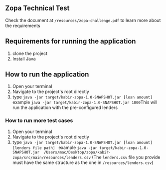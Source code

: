 ## Zopa Technical Test

Check the document at `````/resources/zopa-challenge.pdf````` to learn more about the requirements

## Requirements for running the application

1. clone the project
2. Install Java

## How to run the application

1. Open your terminal
2. Navigate to the project's root directly
3. type ```java -jar target/kabir-zopa-1.0-SNAPSHOT.jar [loan amount]```
   example ```java -jar target/kabir-zopa-1.0-SNAPSHOT.jar 1000```This will run the application with the pre-configured lenders

### How to run more test cases

1. Open your terminal
2. Navigate to the project's root directly
3. type ```java -jar target/kabir-zopa-1.0-SNAPSHOT.jar [loan amount] [lenders file path] ```
example ```java -jar target/kabir-zopa-1.0-SNAPSHOT.jar  /Users/mac/Desktop/zopa/kabir-zopa/src/main/resources/lenders.csv``` (The ```lenders.csv``` file you provide must have the same structure as the one in ```/resources/lenders.csv```)